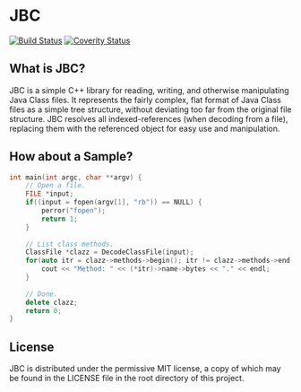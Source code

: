 JBC
===
[![Build Status](https://travis-ci.org/Mihail-K/JBC.svg?branch=master)](https://travis-ci.org/Mihail-K/JBC)
[![Coverity Status](https://scan.coverity.com/projects/3468/badge.svg)](https://scan.coverity.com/projects/3468)

What is JBC?
------------
JBC is a simple C++ library for reading, writing, and otherwise manipulating Java Class files. It represents the fairly complex, flat format of Java Class files as a simple tree structure, without deviating too far from the original file structure. JBC resolves all indexed-references (when decoding from a file), replacing them with the referenced object for easy use and manipulation.

How about a Sample?
-------------------
``` c++
int main(int argc, char **argv) {
    // Open a file.
	FILE *input;
	if((input = fopen(argv[1], "rb")) == NULL) {
		perror("fopen");
		return 1;
	}
	
	// List class methods.
	ClassFile *clazz = DecodeClassFile(input);
	for(auto itr = clazz->methods->begin(); itr != clazz->methods->end(); itr++) {
		cout << "Method: " << (*itr)->name->bytes << "." << endl;
	}
	
	// Done.
	delete clazz;
	return 0;
}
```

License
-------
JBC is distributed under the permissive MIT license, a copy of which may be found in the LICENSE file in the root directory of this project.
